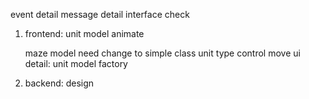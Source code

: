 event detail
message detail
interface check

1. frontend:
	unit model
	animate

	maze model need change to simple class
	unit type control move ui detail:
		unit model factory

2. backend:
	design
